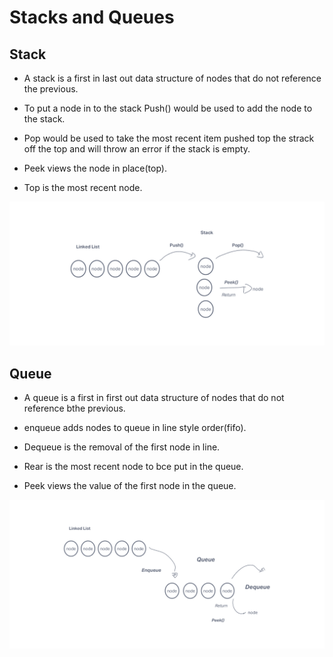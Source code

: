# Stacks and Queues


## Stack

- A stack is a first in last out data structure of nodes that do not reference the previous.  

- To put a node in to the stack Push() would be used to add the node to the stack. 
 
- Pop would be used to take the most recent item pushed top the strack off the top and will throw an error if the stack is empty.  

- Peek views the node in place(top).

- Top is the most recent node.  


![image](img/stack.png)


## Queue

- A queue is a first in first out data structure of nodes that do not reference bthe previous.  

- enqueue adds nodes to queue in line style order(fifo).

- Dequeue is the removal of the first node in line.  

- Rear is the most recent node to bce put in the queue.  

- Peek views the value of the first node in the queue.  

![image](img/Queue.png)
